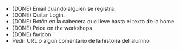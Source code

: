 * (DONE) Email cuando alguien se registra.
* (DONE) Quitar Login.
* (DONE) Botón en la cabecera que lleve hasta el texto de la home
* (DONE) Price on the workshops
* (DONE) favicon
* Pedir URL o algún comentario de la historia del alumno
